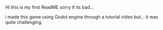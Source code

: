Hi 
this is my first ReadME sorry if its bad...

i made this game using Godot engine through a tutorial video but...
it was quite challenging.
